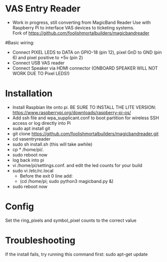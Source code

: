 # VAS Entry Reader
* Work in progress, still converting from MagicBand Reader
Use with Raspberry Pi to interface VAS devices to ticketing systems.  
Fork of https://github.com/foolishmortalbuilders/magicbandreader

#Basic wiring:
* Connect PIXEL LEDS to  DATA on GPIO-18 (pin 12), pixel GnD to GND (pin 6) and pixel positive to +5v (pin 2)
* Connect USB VAS reader
* Connect Speaker via HDMI connector (ONBOARD SPEAKER WILL NOT WORK DUE TO Pixel LEDS!)

# Installation

* Install Raspbian lite onto pi. BE SURE TO INSTALL THE LITE VERSION: https://www.raspberrypi.org/downloads/raspberry-pi-os/ 
* Add ssh file and wpa_supplicant.conf to boot partition for wireless SSH access or log directly into Pi
* sudo apt install git
* git clone https://github.com/foolishmortalbuilders/magicbandreader.git
* cd vasentryreader
* sudo sh install.sh  (this will take awhile)
* cp * /home/pi/.
* sudo reboot now
* log back into pi
* vi /home/pi/settings.conf. and edit the led counts for your build
* sudo vi /etc/rc.local
  * Before the exit 0 line add:
  * (cd /home/pi; sudo python3 magicband.py &)
* sudo reboot now

# Config

Set the ring_pixels and symbol_pixel counts to the correct value

# Troubleshooting

If the install fails, try running this command first:
sudo apt-get update



